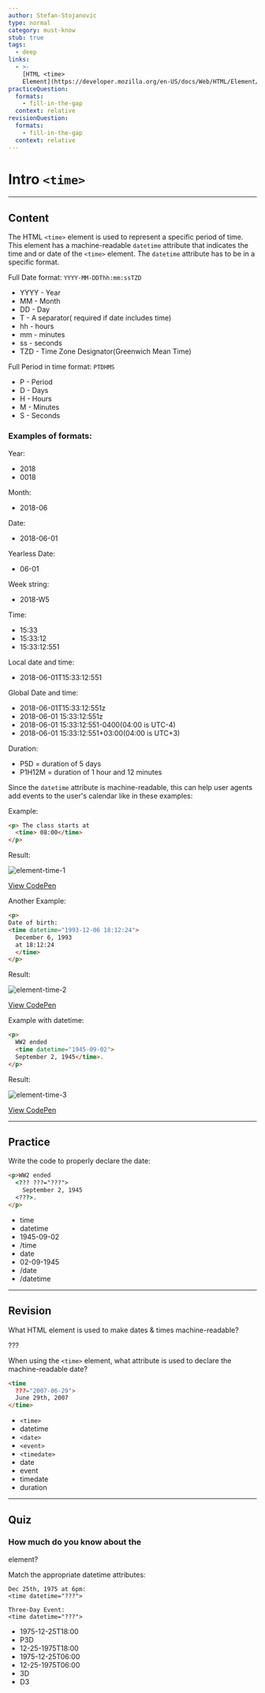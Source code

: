 ```yaml
---
author: Stefan-Stojanovic
type: normal
category: must-know
stub: true
tags:
  - deep
links:
  - >-
    [HTML <time>
    Element](https://developer.mozilla.org/en-US/docs/Web/HTML/Element/time){documentation}
practiceQuestion:
  formats:
    - fill-in-the-gap
  context: relative
revisionQuestion:
  formats:
    - fill-in-the-gap
  context: relative
---
```


# Intro `<time>`


---

## Content

The HTML `<time>` element is used to represent a specific period of time. This element has a machine-readable `datetime` attribute that indicates the time and or date of the `<time>` element. The `datetime` attribute has to be in a specific format.

Full Date format: `YYYY-MM-DDThh:mm:ssTZD`

- YYYY -  Year
- MM   -  Month
- DD   -  Day
- T    -  A separator( required if date includes time)
- hh   -  hours
- mm   -  minutes
- ss   -  seconds
- TZD  -  Time Zone Designator(Greenwich Mean Time)

Full Period in time format: `PTDHMS`

- P    -  Period
- D    -  Days
- H    -  Hours
- M    -  Minutes
- S    -  Seconds

### Examples of formats:

Year:

- 2018
- 0018

Month:

- 2018-06

Date:

- 2018-06-01

Yearless Date:

- 06-01

Week string:

- 2018-W5

Time:

- 15:33
- 15:33:12
- 15:33:12:551

Local date and time:

- 2018-06-01T15:33:12:551

Global Date and time:

- 2018-06-01T15:33:12:551z
- 2018-06-01 15:33:12:551z
- 2018-06-01 15:33:12:551-0400(04:00 is UTC-4)
- 2018-06-01 15:33:12:551+03:00(04:00 is UTC+3)

Duration:

- P5D = duration of 5 days
- P1H12M = duration of 1 hour and 12 minutes

Since the `datetime` attribute is machine-readable, this can help user agents add events to the user's calendar like in these examples:

Example:

```html
<p> The class starts at
  <time> 08:00</time>
</p>
```

Result:

![element-time-1](https://img.enkipro.com/5c7f2e3b34d43cb42042e0b722cff81f.png)

[View CodePen](https://codepen.io/enkidevs/pen/qyROGe)

Another Example:

```html
<p>
Date of birth:
<time datetime="1993-12-06 18:12:24">
  December 6, 1993
  at 18:12:24
  </time>
</p>
```

Result:

![element-time-2](https://img.enkipro.com/522c250380d236a6eba0cbe53555d171.png)

[View CodePen](https://codepen.io/enkidevs/pen/oMBbvN)

Example with datetime:

```html
<p>
  WW2 ended
  <time datetime="1945-09-02">
  September 2, 1945</time>.
</p>
```

Result:

![element-time-3](https://img.enkipro.com/2da767e543dbe16abb35d97344d23339.png)

[View CodePen](https://codepen.io/enkidevs/pen/MBJKgB)


---

## Practice

Write the code to properly declare the date:

```html
<p>WW2 ended 
  <??? ???="???">
    September 2, 1945
  <???>.
</p>
```

- time
- datetime
- 1945-09-02
- /time
- date
- 02-09-1945
- /date
- /datetime


---

## Revision

What HTML element is used to make dates & times machine-readable?

???

When using the `<time>` element, what attribute is used to declare the machine-readable date?

```html
<time
  ???="2007-06-29">
  June 29th, 2007
</time>
```

- `<time>`
- datetime
- `<date>`
- `<event>`
- `<timedate>`
- date
- event
- timedate
- duration


---

## Quiz

### How much do you know about the 

<time>

 element?


Match the appropriate datetime attributes:

```plain-text
Dec 25th, 1975 at 6pm: 
<time datetime="???">

Three-Day Event: 
<time datetime="???">
```

- 1975-12-25T18:00
- P3D
- 12-25-1975T18:00
- 1975-12-25T06:00
- 12-25-1975T06:00
- 3D
- D3
